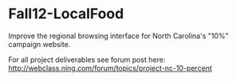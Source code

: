 Fall12-LocalFood
================

Improve the regional browsing interface for North Carolina's "10%" campaign website.

For all project deliverables see forum post here: http://webclass.ning.com/forum/topics/project-nc-10-percent
